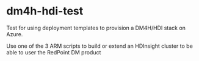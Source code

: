 # dm4h-hdi-test
Test for using deployment templates to provision a DM4H/HDI stack on Azure.

Use one of the 3 ARM scripts to build or extend an HDInsight cluster to be able to user the RedPoint DM product
